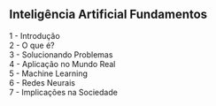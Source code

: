 ## Inteligência Artificial Fundamentos <br />
1 - Introdução <br />
2 - O que é? <br />
3 - Solucionando Problemas <br />
4 - Aplicação no Mundo Real <br />
5 - Machine Learning <br />
6 - Redes Neurais <br />
7 - Implicações na Sociedade <br />

